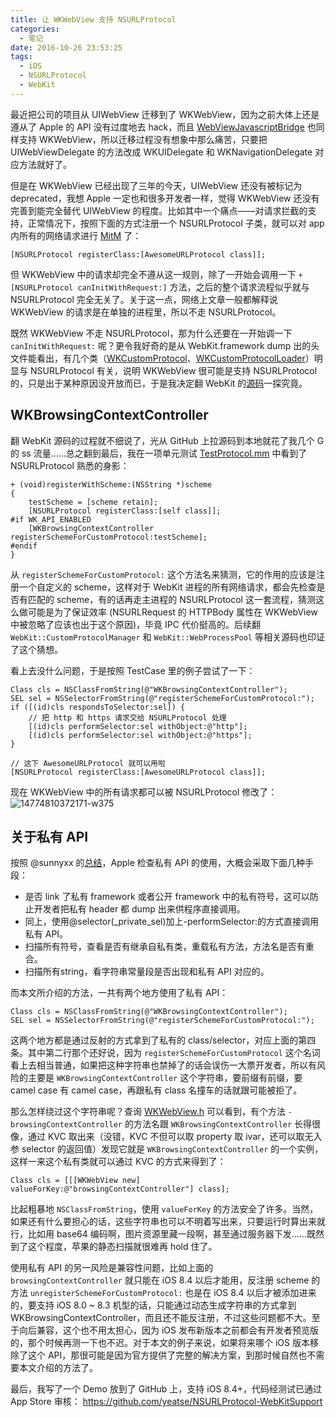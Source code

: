 ```yaml
---
title: 让 WKWebView 支持 NSURLProtocol
categories:
  - 笔记
date: 2016-10-26 23:53:25
tags:
  - iOS
  - NSURLProtocol
  - WebKit
---
```


最近把公司的项目从 UIWebView 迁移到了 WKWebView，因为之前大体上还是遵从了 Apple 的 API 没有过度地去 hack，而且 [WebViewJavascriptBridge](https://github.com/marcuswestin/WebViewJavascriptBridge) 也同样支持 WKWebView，所以迁移过程没有想象中那么痛苦，只要把 UIWebViewDelegate 的方法改成 WKUIDelegate 和 WKNavigationDelegate 对应方法就好了。

<!-- more -->

但是在 WKWebView 已经出现了三年的今天，UIWebView 还没有被标记为 deprecated，我想 Apple 一定也和很多开发者一样，觉得 WKWebView 还没有完善到能完全替代 UIWebView 的程度。比如其中一个痛点——对请求拦截的支持，正常情况下，按照下面的方式注册一个 NSURLProtocol 子类，就可以对 app 内所有的网络请求进行 [MitM](https://en.wikipedia.org/wiki/Man-in-the-middle_attack) 了：

```objc
[NSURLProtocol registerClass:[AwesomeURLProtocol class]];
```

但 WKWebView 中的请求却完全不遵从这一规则，除了一开始会调用一下 `+ [NSURLProtocol canInitWithRequest:]` 方法，之后的整个请求流程似乎就与 NSURLProtocol 完全无关了。关于这一点，网络上文章一般都解释说 WKWebView 的请求是在单独的进程里，所以不走 NSURLProtocol。

既然 WKWebView 不走 NSURLProtocol，那为什么还要在一开始调一下 `canInitWithRequest:` 呢？更令我好奇的是从 WebKit.framework dump 出的头文件能看出，有几个类（[WKCustomProtocol](https://github.com/JaviSoto/iOS10-Runtime-Headers/blob/master/Frameworks/WebKit.framework/WKCustomProtocol.h)、[WKCustomProtocolLoader](https://github.com/JaviSoto/iOS10-Runtime-Headers/blob/master/Frameworks/WebKit.framework/WKCustomProtocolLoader.h)）明显与 NSURLProtocol 有关，说明 WKWebView 很可能是支持 NSURLProtocol 的，只是出于某种原因没开放而已，于是我决定翻 WebKit 的[源码](https://github.com/WebKit/webkit)一探究竟。

## WKBrowsingContextController

翻 WebKit 源码的过程就不细说了，光从 GitHub 上拉源码到本地就花了我几个 G 的 ss 流量……总之翻到最后，我在一项单元测试 [TestProtocol.mm](https://github.com/WebKit/webkit/blob/master/Tools/TestWebKitAPI/cocoa/TestProtocol.mm) 中看到了 NSURLProtocol 熟悉的身影：

```objc
+ (void)registerWithScheme:(NSString *)scheme
{
    testScheme = [scheme retain];
    [NSURLProtocol registerClass:[self class]];
#if WK_API_ENABLED
    [WKBrowsingContextController registerSchemeForCustomProtocol:testScheme];
#endif
}
```

从 `registerSchemeForCustomProtocol:` 这个方法名来猜测，它的作用的应该是注册一个自定义的 scheme，这样对于 WebKit 进程的所有网络请求，都会先检查是否有匹配的 scheme，有的话再走主进程的 NSURLProtocol 这一套流程，猜测这么做可能是为了保证效率 (NSURLRequest 的 HTTPBody 属性在 WKWebView 中被忽略了应该也出于这个原因)，毕竟 IPC 代价挺高的。后续翻 `WebKit::CustomProtocolManager` 和 `WebKit::WebProcessPool` 等相关源码也印证了这个猜想。

看上去没什么问题，于是按照 TestCase 里的例子尝试了一下：

```objc
Class cls = NSClassFromString(@"WKBrowsingContextController");
SEL sel = NSSelectorFromString(@"registerSchemeForCustomProtocol:");
if ([(id)cls respondsToSelector:sel]) {
    // 把 http 和 https 请求交给 NSURLProtocol 处理
    [(id)cls performSelector:sel withObject:@"http"];
    [(id)cls performSelector:sel withObject:@"https"];
}

// 这下 AwesomeURLProtocol 就可以用啦
[NSURLProtocol registerClass:[AwesomeURLProtocol class]];
```

现在 WKWebView 中的所有请求都可以被 NSURLProtocol 修改了：
![14774810372171-w375](/images/14774810372171.jpg)



## 关于私有 API

按照 @sunnyxx 的[总结](http://blog.sunnyxx.com/2015/06/07/fullscreen-pop-gesture/)，Apple 检查私有 API 的使用，大概会采取下面几种手段：

- 是否 link 了私有 framework 或者公开 framework 中的私有符号，这可以防止开发者把私有 header 都 dump 出来供程序直接调用。
- 同上，使用@selector(_private_sel)加上-performSelector:的方式直接调用私有 API。
- 扫描所有符号，查看是否有继承自私有类，重载私有方法，方法名是否有重合。
- 扫描所有string，看字符串常量段是否出现和私有 API 对应的。

而本文所介绍的方法，一共有两个地方使用了私有 API：

```objc
Class cls = NSClassFromString(@"WKBrowsingContextController");
SEL sel = NSSelectorFromString(@"registerSchemeForCustomProtocol:");
```

这两个地方都是通过反射的方式拿到了私有的 class/selector，对应上面的第四条。其中第二行那个还好说，因为 `registerSchemeForCustomProtocol` 这个名词看上去相当普通，如果把这种字符串也禁掉了的话会误伤一大票开发者，所以有风险的主要是 `WKBrowsingContextController` 这个字符串，要前缀有前缀，要 camel case 有 camel case，再跟私有 class 名撞车的话就跟可能被拒了。

那么怎样绕过这个字符串呢？查询 [WKWebView.h](https://github.com/JaviSoto/iOS10-Runtime-Headers/blob/master/Frameworks/WebKit.framework/WKWebView.h) 可以看到，有个方法 `- browsingContextController` 的方法名跟 `WKBrowsingContextController` 长得很像，通过 KVC 取出来（没错，KVC 不但可以取 property 取 ivar，还可以取无入参 selector 的返回值）发现它就是 `WKBrowsingContextController` 的一个实例，这样一来这个私有类就可以通过 KVC 的方式来得到了：

```objc
Class cls = [[[WKWebView new] valueForKey:@"browsingContextController"] class];
```

比起粗暴地 `NSClassFromString`，使用 `valueForKey` 的方法安全了许多。当然，如果还有什么要担心的话，这些字符串也可以不明着写出来，只要运行时算出来就行，比如用 base64 编码啊，图片资源里藏一段啊，甚至通过服务器下发……既然到了这个程度，苹果的静态扫描就很难再 hold 住了。

使用私有 API 的另一风险是兼容性问题，比如上面的 `browsingContextController` 就只能在 iOS 8.4 以后才能用，反注册 scheme 的方法 `unregisterSchemeForCustomProtocol:` 也是在 iOS 8.4 以后才被添加进来的，要支持 iOS 8.0 ~ 8.3 机型的话，只能通过动态生成字符串的方式拿到 WKBrowsingContextController，而且还不能反注册，不过这些问题都不大。至于向后兼容，这个也不用太担心，因为 iOS 发布新版本之前都会有开发者预览版的，那个时候再测一下也不迟。对于本文的例子来说，如果将来哪个 iOS 版本移除了这个 API，那很可能是因为官方提供了完整的解决方案，到那时候自然也不需要本文介绍的方法了。

最后，我写了一个 Demo 放到了 GitHub 上，支持 iOS 8.4+，代码经测试已通过 App Store 审核：
https://github.com/yeatse/NSURLProtocol-WebKitSupport

